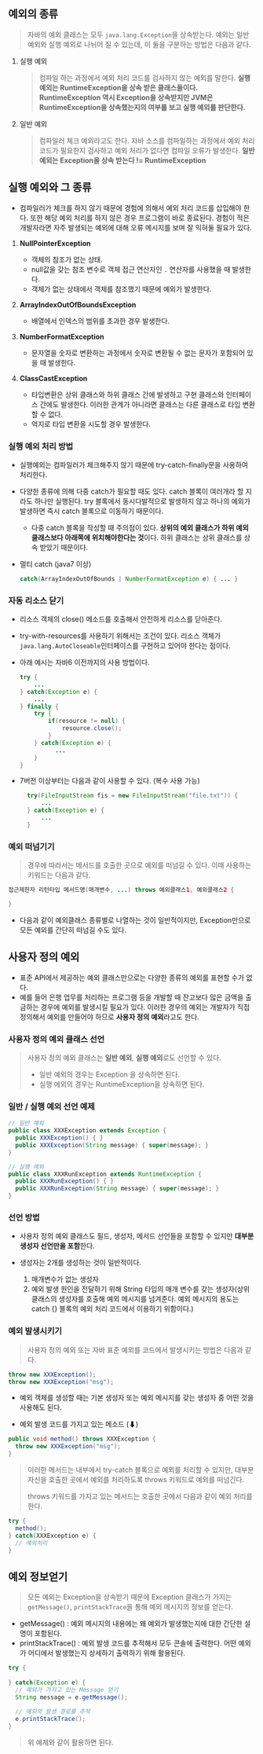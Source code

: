 ## 예외의 종류
> 자바의 예외 클래스는 모두 `java.lang.Exception`을 상속받는다. 예외는 일반 예외와 실행 예외로 나뉘어 질 수 있는데, 이 둘을 구분하는 방법은 다음과 같다.
1. 실행 예외
	> 컴파일 하는 과정에서 예외 처리 코드를 검사하지 않는 예외를 말한다.
	> **실행 예외는 RuntimeException을 상속 받은 클래스들이다. RuntimeException 역시 Exception을 상속받지만 JVM은 RuntimeException을 상속했는지의 여부를 보고 실행 예외를 판단한다.**
2. 일반 예외
	> 컴파일러 체크 예외라고도 한다.
	> 자바 소스를 컴파일하는 과정에서 예외 처리 코드가 필요한지 검사하고 예외 처리가 없다면 컴파일 오류가 발생한다.
	> **일반 예외는 Exception을 상속 받는다 != RuntimeException**

## 실행 예외와 그 종류
* 컴파일러가 체크를 하지 않기 때문에 경험에 의해서 예외 처리 코드를 삽입해야 한다. 또한 해당 예외 처리를 하지 않은 경우 프로그램이 바로 종료된다. 경험이 적은 개발자라면 자주 발생되는 예외에 대해 오류 메시지를 보며 잘 익혀둘 필요가 있다.

1. **NullPointerException**
   * 객체의 참조가 없는 상태.
   * null값을 갖는 참조 변수로 객체 접근 연산자인 `.` 연산자를 사용했을 때 발생한다.
   * 객체가 없는 상태에서 객체를 참조했기 때문에 예외가 발생한다.

2. **ArrayIndexOutOfBoundsException**
   * 배열에서 인덱스의 범위를 초과한 경우 발생한다.

3. **NumberFormatException**
   * 문자열을 숫자로 변환하는 과정에서 숫자로 변환될 수 없는 문자가 포함되어 있을 때 발생한다.

4. **ClassCastException** 
   * 타입변환은 상위 클래스와 하위 클래스 간에 발생하고 구현 클래스와 인터페이스 간에도 발생한다. 이러한 관계가 아니라면 클래스는 다른 클래스로 타입 변환할 수 없다.
   * 억지로 타입 변환을 시도할 경우 발생한다.

### 실행 예외 처리 방법
* 실행예외는 컴파일러가 체크해주지 않기 때문에 try-catch-finally문을 사용하여 처리한다.
* 다양한 종류에 의해 다중 catch가 필요할 때도 있다. catch 블록이 여러개라 할 지라도 하나만 실행된다. try 블록에서 동시다발적으로 발생하지 않고 하나의 예외가 발생하면 즉시 catch 블록으로 이동하기 때문이다.
  * 다중 catch 블록을 작성할 때 주의점이 있다. **상위의 예외 클래스가 하위 예외 클래스보다 아래쪽에 위치해야한다는 것**이다. 하위 클래스는 상위 클래스를 상속 받았기 때문이다.

* 멀티 catch (java7 이상)
  ```java
  catch(ArrayIndexOutOfBounds | NumberFormatException e) { ... }
  ```

### 자동 리소스 닫기
* 리소스 객체의 close() 메소드를 호출해서 안전하게 리소스를 닫아준다. 
* try-with-resources를 사용하기 위해서는 조건이 있다. 리소스 객체가 `java.lang.AutoCloseable`인터페이스를 구현하고 있어야 한다는 점이다. 

* 아래 예시는 자바6 이전까지의 사용 방법이다.
  
  ```java
  try {
	  ...
  } catch(Exception e) {
	  ...
  } finally {
	  try {
		  if(resource != null) {
			  resource.close();
		  }
	  } catch(Exception e) {
			...
	  } 
  }
  ```

* 7버전 이상부터는 다음과 같이 사용할 수 있다. (복수 사용 가능)
  ```java
	try(FileInputStream fis = new FileInputStream("file.txt")) {
		...
	} catch(Exception e) {
		...
	}
  ```

### 예외 떠넘기기
> 경우에 따라서는 메서드를 호출한 곳으로 예외를 떠넘길 수 있다. 이때 사용하는 키워드는 다음과 같다.
```java
접근제한자 리턴타입 메서드명(매개변수, ...) throws 예외클래스1, 예외클래스2 {

}
```
* 다음과 같이 예외클래스 종류별로 나열하는 것이 일반적이지만, Exception만으로 모든 예외를 간단히 떠넘길 수도 있다.



## 사용자 정의 예외

* 표준 API에서 제공하는 예외 클래스만으로는 다양한 종류의 예외를 표현할 수가 없다.
* 예를 들어 은행 업무를 처리하는 프로그램 등을 개발할 때 잔고보다 많은 금액을 출금하는 경우에 예외를 발생시킬 필요가 있다. 이러한 경우의 예외는 개발자가 직접 정의해서 예외를 만들어야 하므로 **사용자 정의 예외**라고도 한다.



### 사용자 정의 예외 클래스 선언

> 사용자 정의 예외 클래스는 **일반 예외**, **실행 예외**로도 선언할 수 있다. 
>
> * 일반 예외의 경우는 Exception 을 상속하면 된다.
> * 실행 에외의 경우는 RuntimeException을 상속하면 된다.



### 일반 / 실행 예외 선언 예제

```java
// 일반 예외
public class XXXException extends Exception {
  public XXXException() { }
  public XXXException(String message) { super(message); }
}

// 실행 예외
public class XXXRunException extends RuntimeException {
  public XXXRunException() { }
  public XXXRunException(String message) { super(message); }
}
```

### 선언 방법

* 사용자 정의 예외 클래스도 필드, 생성자, 메서드 선언들을 포함할 수 있지만 **대부분 생성자 선언만을 포함**한다.

* 생성자는 2개를 생성하는 것이 일반적이다. 
  1. 매개변수가 없는 생성자
  2. 예외 발생 원인을 전달하기 위해 String 타입의 매개 변수를 갖는 생성자(상위 클래스의 생성자를 호출해 예외 메시지를 넘겨준다. 예외 메시지의 용도는 catch {} 블록의 예외 처리 코드에서 이용하기 위함이다.)



### 예외 발생시키기

> 사용자 정의 예외 또는 자바 표준 예외를 코드에서 발생시키는 방법은 다음과 같다.

```java
throw new XXXException();
throw new XXXException("msg");
```

* 예외 객체를 생성할 때는 기본 생성자 또는 예외 메시지를 갖는 생성자 중 어떤 것을 사용해도 된다.

* 예외 발생 코드를 가지고 있는 메소드 (⬇)

```java
public void method() throws XXXException {
  throw new XXXException("msg");
}
```

> 이러한 메서드는 내부에서 try-catch 블록으로 예외를 처리할 수 있지만, 대부분 자신을 호출한 곳에서 예외를 처리하도록 throws 키워드로 예외를 떠넘긴다. 
>
> throws 키워드를 가지고 있는 메서드는 호출한 곳에서 다음과 같이 예외 처리를 한다.

```java
try {
  method();
} catch(XXXException e) {
  // 예외처리
}
```



## 예외 정보얻기

> 모든 예외는 Exception을 상속받기 때문에 Exception 클래스가 가지는 `getMessage()`, `printStackTrace`을 통해 예외 메시지의 정보를 얻는다.

* getMessage() : 예외 메시지의 내용에는 왜 예외가 발생했는지에 대한 간단한 설명이 포함된다.
* printStackTrace() : 예외 발생 코드를 추적해서 모두 콘솔에 출력한다. 어떤 예외가 어디에서 발생했는지 상세하기 출력하기 위해 활용된다.



```java
try {
  
} catch(Exception e) {
  // 예외가 가지고 있는 Message 얻기 
  String message = e.getMessage();
  
  // 예외의 발생 경로를 추적
  e.printStackTrace();
}
```

> 위 예제와 같이 활용하면 된다.







